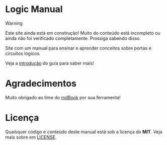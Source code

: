 # Logic Manual

> [!WARNING]  
> Este site ainda está em construção!
> Muito do conteúdo está incompleto ou ainda não foi verificado completamente. Prossiga sabendo disso.

Site com um manual para ensinar e aprender conceitos sobre portas e circuitos lógicos.

Veja a [introdução](./src/README.md) do guia para saber mais!

# Agradecimentos

Muito obrigado ao time do [mdBook](https://github.com/rust-lang/mdBook) por sua ferramenta!

# Licença

Quaisquer código e conteúdo deste manual está sob a licença do **MIT**. Veja mais sobre em [LICENSE](./LICENSE).
